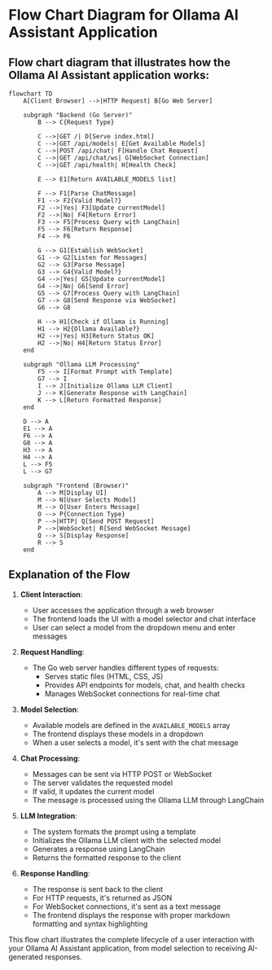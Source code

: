 # Flow Chart Diagram for Ollama AI Assistant Application

## Flow chart diagram that illustrates how the Ollama AI Assistant application works:

```mermaid
flowchart TD
    A[Client Browser] -->|HTTP Request| B[Go Web Server]
    
    subgraph "Backend (Go Server)"
        B --> C{Request Type}
        
        C -->|GET /| D[Serve index.html]
        C -->|GET /api/models| E[Get Available Models]
        C -->|POST /api/chat| F[Handle Chat Request]
        C -->|GET /api/chat/ws| G[WebSocket Connection]
        C -->|GET /api/health| H[Health Check]
        
        E --> E1[Return AVAILABLE_MODELS list]
        
        F --> F1[Parse ChatMessage]
        F1 --> F2{Valid Model?}
        F2 -->|Yes| F3[Update currentModel]
        F2 -->|No| F4[Return Error]
        F3 --> F5[Process Query with LangChain]
        F5 --> F6[Return Response]
        F4 --> F6
        
        G --> G1[Establish WebSocket]
        G1 --> G2[Listen for Messages]
        G2 --> G3[Parse Message]
        G3 --> G4{Valid Model?}
        G4 -->|Yes| G5[Update currentModel]
        G4 -->|No| G6[Send Error]
        G5 --> G7[Process Query with LangChain]
        G7 --> G8[Send Response via WebSocket]
        G6 --> G8
        
        H --> H1[Check if Ollama is Running]
        H1 --> H2{Ollama Available?}
        H2 -->|Yes| H3[Return Status OK]
        H2 -->|No| H4[Return Status Error]
    end
    
    subgraph "Ollama LLM Processing"
        F5 --> I[Format Prompt with Template]
        G7 --> I
        I --> J[Initialize Ollama LLM Client]
        J --> K[Generate Response with LangChain]
        K --> L[Return Formatted Response]
    end
    
    D --> A
    E1 --> A
    F6 --> A
    G8 --> A
    H3 --> A
    H4 --> A
    L --> F5
    L --> G7
    
    subgraph "Frontend (Browser)"
        A --> M[Display UI]
        M --> N[User Selects Model]
        M --> O[User Enters Message]
        O --> P{Connection Type}
        P -->|HTTP| Q[Send POST Request]
        P -->|WebSocket| R[Send WebSocket Message]
        Q --> S[Display Response]
        R --> S
    end
```

## Explanation of the Flow

1. **Client Interaction**:
   - User accesses the application through a web browser
   - The frontend loads the UI with a model selector and chat interface
   - User can select a model from the dropdown menu and enter messages

2. **Request Handling**:
   - The Go web server handles different types of requests:
      - Serves static files (HTML, CSS, JS)
      - Provides API endpoints for models, chat, and health checks
      - Manages WebSocket connections for real-time chat

3. **Model Selection**:
   - Available models are defined in the `AVAILABLE_MODELS` array
   - The frontend displays these models in a dropdown
   - When a user selects a model, it's sent with the chat message

4. **Chat Processing**:
   - Messages can be sent via HTTP POST or WebSocket
   - The server validates the requested model
   - If valid, it updates the current model
   - The message is processed using the Ollama LLM through LangChain

5. **LLM Integration**:
   - The system formats the prompt using a template
   - Initializes the Ollama LLM client with the selected model
   - Generates a response using LangChain
   - Returns the formatted response to the client

6. **Response Handling**:
   - The response is sent back to the client
   - For HTTP requests, it's returned as JSON
   - For WebSocket connections, it's sent as a text message
   - The frontend displays the response with proper markdown formatting and syntax highlighting

This flow chart illustrates the complete lifecycle of a user interaction with your Ollama AI Assistant application, from model selection to receiving AI-generated responses.

<br>